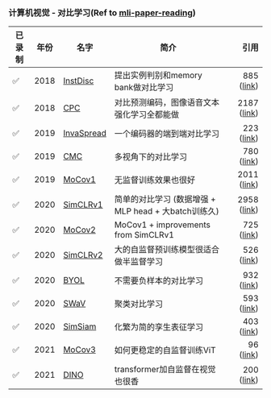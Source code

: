 ### 计算机视觉 - 对比学习(Ref to [mli-paper-reading](https://github.com/mli/paper-reading/))


| 已录制 | 年份 | 名字                                               | 简介                                                 |                                                         引用 |
| ------ | ---- | -------------------------------------------------- | ---------------------------------------------------- | -----------------------------------------------------------: |
| ✅      | 2018 | [InstDisc](https://arxiv.org/pdf/1805.01978.pdf)   | 提出实例判别和memory bank做对比学习                  | 885 ([link](https://www.semanticscholar.org/paper/Unsupervised-Feature-Learning-via-Non-parametric-Wu-Xiong/155b7782dbd713982a4133df3aee7adfd0b6b304)) |
| ✅      | 2018 | [CPC](https://arxiv.org/pdf/1807.03748.pdf)        | 对比预测编码，图像语音文本强化学习全都能做           | 2187 ([link](https://www.semanticscholar.org/paper/Representation-Learning-with-Contrastive-Predictive-Oord-Li/b227f3e4c0dc96e5ac5426b85485a70f2175a205)) |
| ✅      | 2019 | [InvaSpread](https://arxiv.org/pdf/1904.03436.pdf) | 一个编码器的端到端对比学习                           | 223 ([link](https://www.semanticscholar.org/paper/Unsupervised-Embedding-Learning-via-Invariant-and-Ye-Zhang/e4bde6fe33b6c2cf9d1647ac0b041f7d1ba29c5b)) |
| ✅      | 2019 | [CMC](https://arxiv.org/pdf/1906.05849.pdf)        | 多视角下的对比学习                                   | 780 ([link](https://www.semanticscholar.org/paper/Contrastive-Multiview-Coding-Tian-Krishnan/97f4d09175705be4677d675fa27e55defac44800)) |
| ✅      | 2019 | [MoCov1](https://arxiv.org/pdf/1911.05722.pdf)     | 无监督训练效果也很好                                 | 2011 ([link](https://www.semanticscholar.org/paper/Momentum-Contrast-for-Unsupervised-Visual-Learning-He-Fan/ec46830a4b275fd01d4de82bffcabe6da086128f)) |
| ✅      | 2020 | [SimCLRv1](https://arxiv.org/pdf/2002.05709.pdf)   | 简单的对比学习 (数据增强 + MLP head + 大batch训练久) | 2958 ([link](https://www.semanticscholar.org/paper/A-Simple-Framework-for-Contrastive-Learning-of-Chen-Kornblith/34733eaf66007516347a40ad5d9bbe1cc9dacb6b)) |
| ✅      | 2020 | [MoCov2](https://arxiv.org/pdf/2003.04297.pdf)     | MoCov1 + improvements from SimCLRv1                  | 725 ([link](https://www.semanticscholar.org/paper/Improved-Baselines-with-Momentum-Contrastive-Chen-Fan/a1b8a8df281bbaec148a897927a49ea47ea31515)) |
| ✅      | 2020 | [SimCLRv2](https://arxiv.org/pdf/2006.10029.pdf)   | 大的自监督预训练模型很适合做半监督学习               | 526 ([link](https://www.semanticscholar.org/paper/Big-Self-Supervised-Models-are-Strong-Learners-Chen-Kornblith/3e7f5f4382ac6f9c4fef6197dd21abf74456acd1)) |
| ✅      | 2020 | [BYOL](https://arxiv.org/pdf/2006.07733.pdf)       | 不需要负样本的对比学习                               | 932 ([link](https://www.semanticscholar.org/paper/Bootstrap-Your-Own-Latent%3A-A-New-Approach-to-Grill-Strub/38f93092ece8eee9771e61c1edaf11b1293cae1b)) |
| ✅      | 2020 | [SWaV](https://arxiv.org/pdf/2006.09882.pdf)       | 聚类对比学习                                         | 593 ([link](https://www.semanticscholar.org/paper/Unsupervised-Learning-of-Visual-Features-by-Cluster-Caron-Misra/10161d83d29fc968c4612c9e9e2b61a2fc25842e)) |
| ✅      | 2020 | [SimSiam](https://arxiv.org/pdf/2011.10566.pdf)    | 化繁为简的孪生表征学习                               | 403 ([link](https://www.semanticscholar.org/paper/Exploring-Simple-Siamese-Representation-Learning-Chen-He/0e23d2f14e7e56e81538f4a63e11689d8ac1eb9d)) |
| ✅      | 2021 | [MoCov3](https://arxiv.org/pdf/2104.02057.pdf)     | 如何更稳定的自监督训练ViT                            | 96 ([link](https://www.semanticscholar.org/paper/An-Empirical-Study-of-Training-Self-Supervised-Chen-Xie/739ceacfafb1c4eaa17509351b647c773270b3ae)) |
| ✅      | 2021 | [DINO](https://arxiv.org/pdf/2104.14294.pdf)       | transformer加自监督在视觉也很香                      | 200 ([link](https://www.semanticscholar.org/paper/Emerging-Properties-in-Self-Supervised-Vision-Caron-Touvron/ad4a0938c48e61b7827869e4ac3baffd0aefab35)) |

